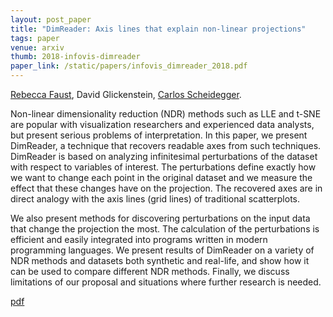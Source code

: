 ```yaml
---
layout: post_paper
title: "DimReader: Axis lines that explain non-linear projections"
tags: paper
venue: arxiv
thumb: 2018-infovis-dimreader
paper_link: /static/papers/infovis_dimreader_2018.pdf
---
```


[Rebecca Faust](https://rjfaust.github.io/), David Glickenstein, [Carlos Scheidegger](/).

Non-linear dimensionality reduction (NDR) methods such as LLE and
t-SNE are popular with visualization researchers and experienced data
analysts, but present serious problems of interpretation. In this
paper, we present DimReader, a technique that recovers readable axes
from such techniques. DimReader is based on analyzing infinitesimal
perturbations of the dataset with respect to variables of
interest. The perturbations define exactly how we want to change each
point in the original dataset and we measure the effect that these
changes have on the projection. The recovered axes are in direct
analogy with the axis lines (grid lines) of traditional scatterplots.

We also present methods for discovering perturbations on the input
data that change the projection the most. The calculation of the
perturbations is efficient and easily integrated into programs written
in modern programming languages. We present results of DimReader on a
variety of NDR methods and datasets both synthetic and real-life, and
show how it can be used to compare different NDR methods. Finally, we
discuss limitations of our proposal and situations where further
research is needed.

[pdf](/static/papers/infovis_dimreader_2018.pdf)
